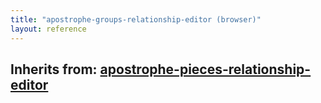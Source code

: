 ```yaml
---
title: "apostrophe-groups-relationship-editor (browser)"
layout: reference
---
```

## Inherits from: [apostrophe-pieces-relationship-editor](../apostrophe-pieces/browser-apostrophe-pieces-relationship-editor.html)

